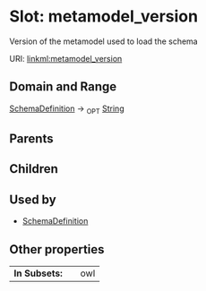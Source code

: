 
# Slot: metamodel_version


Version of the metamodel used to load the schema

URI: [linkml:metamodel_version](https://w3id.org/linkml/metamodel_version)


## Domain and Range

[SchemaDefinition](SchemaDefinition.md) ->  <sub>OPT</sub>
 [String](types/String.md)

## Parents


## Children


## Used by

 * [SchemaDefinition](SchemaDefinition.md)

## Other properties

|  |  |  |
| --- | --- | --- |
| **In Subsets:** | | owl |

